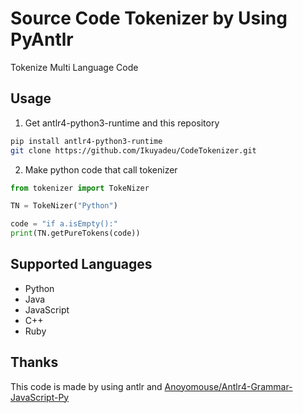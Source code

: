 # Source Code Tokenizer by Using PyAntlr

Tokenize Multi Language Code

## Usage

1. Get antlr4-python3-runtime and this repository

```sh
pip install antlr4-python3-runtime
git clone https://github.com/Ikuyadeu/CodeTokenizer.git
```


2. Make python code that call tokenizer

```py
from tokenizer import TokeNizer

TN = TokeNizer("Python")

code = "if a.isEmpty():"
print(TN.getPureTokens(code))
```

## Supported Languages

* Python
* Java
* JavaScript
* C++
* Ruby


## Thanks

This code is made by using antlr and [Anoyomouse/Antlr4-Grammar-JavaScript-Py](https://github.com/Anoyomouse/Antlr4-Grammar-JavaScript-Py)
